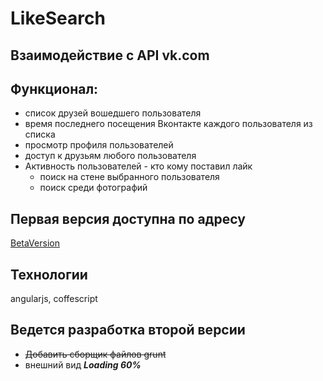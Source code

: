# LikeSearch
## Взаимодействие с API vk.com

<h2>Функционал:</h2>
<ul>
<li>список друзей вошедшего пользователя</li>
<li>время последнего посещения Вконтакте каждого пользователя из списка</li>
<li>просмотр профиля пользователей</li>
<li>доступ к друзьям любого пользователя</li>
<li>Активность пользователей - кто кому поставил лайк<ul>
  <li>поиск на стене выбранного пользователя</li>
  <li>поиск среди фотографий</li>
</ul></li>
</ul>



<h2>Первая версия доступна по адресу</h2>
<span><a href="http://vkopen.16mb.com/">BetaVersion</a></span>

<h2>Технологии</h2>
<span>angularjs, coffescript</span>

<h2>Ведется разработка второй версии</h2>
<ul>
  <li><strike>Добавить сборщик файлов grunt</strike></li>
  <li>внешний вид <b><i>Loading 60%</i></b></li>
</ul>
